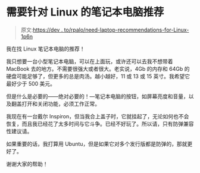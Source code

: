 # 需要针对 Linux 的笔记本电脑推荐

> 原文:[https://dev . to/rpalo/need-laptop-recommendations-for-Linux-1p6n](https://dev.to/rpalo/need-laptop-recommendations-for-linux-1p6n)

我在找 Linux 笔记本电脑的推荐！

我只想要一台小型笔记本电脑，可以在上面玩，或许还可以去我不想带着 MacBook 去的地方。不需要很强大或者很大。老实说，4Gb 的内存和 64Gb 的硬盘可能足够了，但更多的总是肉汤。越小越好，11 或 13 或 15 英寸。我希望它最好少于 500 美元。

但是什么是必要的——绝对必要的！—笔记本电脑的按钮，如屏幕亮度和音量，以及翻盖打开和关闭功能，必须工作正常。

我现在有一台戴尔 Inspiron，但当我合上盖子时，它就挂起了，无论如何也不会恢复，而且我已经花了太多时间与它斗争。已经不好玩了。所以请，只有防弹兼容性建议请。

如果重要的话，我打算用 Ubuntu，但是如果它对多个发行版都是防弹的，那就更好了。

谢谢大家的帮助！